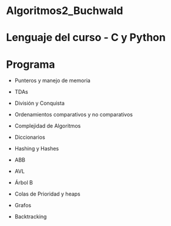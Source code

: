 # Algoritmos2_Buchwald
# Lenguaje del curso - C y Python
# Programa
* Punteros y manejo de memoria

* TDAs

* División y Conquista

* Ordenamientos comparativos y no comparativos

* Complejidad de Algoritmos

* Diccionarios

* Hashing y Hashes

* ABB 

* AVL

* Árbol B

* Colas de Prioridad y heaps

* Grafos

* Backtracking
